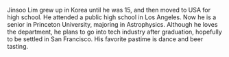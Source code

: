 Jinsoo Lim grew up in Korea until he was 15, and then moved to USA for high school. He attended a public high school in Los Angeles. Now he is a senior in Princeton University, majoring in Astrophysics. Although he loves the department, he plans to go into tech industry after graduation, hopefully to be settled in San Francisco. His favorite pastime is dance and beer tasting.

